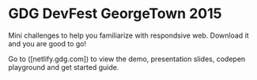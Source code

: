 # GDG DevFest GeorgeTown 2015
Mini challenges to help you familiarize with respondsive web.
Download it and you are good to go!

Go to ([netlify.gdg.com]) to view the demo, presentation slides, codepen playground and get started guide.

